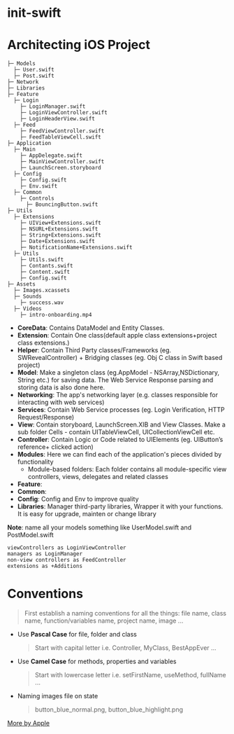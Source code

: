 # init-swift

# Architecting iOS Project

```
├─ Models
  ├─ User.swift
  ├─ Post.swift
├─ Network
├─ Libraries 
├─ Feature
  ├─ Login
    ├─ LoginManager.swift
    ├─ LoginViewController.swift
    ├─ LoginHeaderView.swift
  ├─ Feed
    ├─ FeedViewController.swift
    ├─ FeedTableViewCell.swift 
├─ Application
  ├─ Main
    ├─ AppDelegate.swift
    ├─ MainViewController.swift
    ├─ LaunchScreen.storyboard
  ├─ Config
    ├─ Config.swift
    ├─ Env.swift
  ├─ Common
    ├─ Controls
      ├─ BouncingButton.swift
├─ Utils
  ├─ Extensions
    ├─ UIView+Extensions.swift
    ├─ NSURL+Extensions.swift
    ├─ String+Extensions.swift
    ├─ Date+Extensions.swift
    ├─ NotificationName+Extensions.swift
  ├─ Utils
    ├─ Utils.swift
    ├─ Contants.swift
    ├─ Content.swift
    ├─ Config.swift
├─ Assets
  ├─ Images.xcassets
  ├─ Sounds
    ├─ success.wav
  ├─ Videos
    ├─ intro-onboarding.mp4
```


- **CoreData**: Contains DataModel and Entity Classes.
- **Extension**: Contain One class(default apple class extensions+project class extensions.)
- **Helper**: Contain Third Party classes/Frameworks (eg. SWRevealController) + Bridging classes (eg. Obj C class in Swift based project)
- **Model**: Make a singleton class (eg.AppModel - NSArray,NSDictionary, String etc.) for saving data. The Web Service Response parsing and storing data is also done here.
- **Networking**: The app's networking layer (e.g. classes responsible for interacting with web services)
- **Services**: Contain Web Service processes (eg. Login Verification, HTTP Request/Response)
- **View**: Contain storyboard, LaunchScreen.XIB and View Classes. Make a sub folder Cells - contain UITableViewCell, UICollectionViewCell etc.
- **Controller**: Contain Logic or Code related to UIElements (eg. UIButton’s reference+ clicked action)
- **Modules**: Here we can find each of the application's pieces divided by functionality
  - Module-based folders: Each folder contains all module-specific view controllers, views, delegates and related classes
- **Feature**:
- **Common**:
- **Config**: Config and Env to improve quality
- **Libraries**: Manager third-party libraries, Wrapper it with your functions. It is easy for upgrade, mainten or change library

**Note**: name all your models something like UserModel.swift and PostModel.swift
```
viewControllers as LoginViewController
managers as LoginManager
non-view controllers as FeedController
extensions as +Additions
```

# Conventions
> First establish a naming conventions for all the things: file name, class name, function/variables name, project name, image ...
- Use **Pascal Case** for file, folder and class
  > Start with capital letter i.e. Controller, MyClass, BestAppEver ...
- Use **Camel Case** for methods, properties and variables
  > Start with lowercase letter i.e. setFirstName, useMethod, fullName ...
- Naming images file on state
  > button_blue_normal.png, button_blue_highlight.png
 
 [More by Apple](https://developer.apple.com/library/archive/documentation/Cocoa/Conceptual/CodingGuidelines/CodingGuidelines.html)
 
